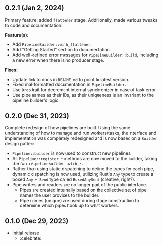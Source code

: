 ## 0.2.1 (Jan 2, 2024)

Primary feature: added `flattener` stage. Additionally, made various tweaks to code and documentation.

**Feature(s):**
* Add `PipelineBuilder::with_flattener`.
* Add "Getting Started" section to documentation.
* Add well-defined error messages for `PipelineBuilder::build`, including a new error when there is
  no producer stage.

**Fixes:**
* Update link to docs in `README.md` to point to latest version.
* Fixed mal-formatted documentation in `PipelineBuilder`.
* Use `Drop` trait for decrement internal synchronizer in case of task error.
* Use pipe names as their IDs, as their uniqueness is an invariant to the pipeline builder's logic.

## 0.2.0 (Dec 31, 2023)

Complete redesign of how pipelines are built. Using the same understanding of how to manage and run workers/tasks,
the interface and implementation was completely redesigned and is now based on a `Builder` design pattern.
* `Pipeline::builder` is now used to construct new pipelines.
* All `Pipeline::register_*` methods are now moved to the builder, taking the form `PipelineBuilder::with_*`.
* Rather than using static dispatching to define the types for each pipe, dynamic dispatching is now used, utilizing
  Rust's `Any` type to create a boxed `Any + Send` type called `BoxedAnySend` (creative, right?).
* Pipe writers and readers are no longer part of the public interface.
  * Pipes are created internally based on the collective set of pipe names the user provides to the builder.
  * Pipe names (unique) are used during stage construction to determine which pipes hook up to what workers.

## 0.1.0 (Dec 29, 2023)

* Initial release
  * :celebrate:

